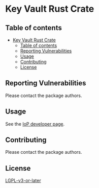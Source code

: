 # Key Vault Rust Crate

## Table of contents

- [Key Vault Rust Crate](#key-vault-rust-crate)
  - [Table of contents](#table-of-contents)
  - [Reporting Vulnerabilities](#reporting-vulnerabilities)
  - [Usage](#usage)
  - [Contributing](#contributing)
  - [License](#license)

## Reporting Vulnerabilities

Please contact the package authors.

## Usage

See the [IoP developer page](https://developer.iop.global).

## Contributing

Please contact the package authors.

## License

[LGPL-v3-or-later](LICENSE)
